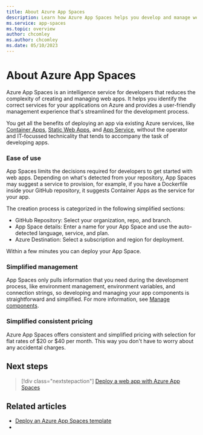 ```yaml
---
title: About Azure App Spaces
description: Learn how Azure App Spaces helps you develop and manage web applications with less complexity.
ms.service: app-spaces
ms.topic: overview
author: chcomley
ms.author: chcomley
ms.date: 05/10/2023
---
```


# About Azure App Spaces

Azure App Spaces is an intelligence service for developers that reduces the complexity of creating and managing web apps. It helps you identify the correct services for your applications on Azure and provides a user-friendly management experience that's streamlined for the development process. 

You get all the benefits of deploying an app via existing Azure services, like [Container Apps](../container-apps/overview.md), [Static Web Apps](../static-web-apps/overview.md), and [App Service](../app-service/overview.md), without the operator and IT-focussed technicality that tends to accompany the task of developing apps.
### Ease of use

App Spaces limits the decisions required for developers to get started with web apps. Depending on what's detected from your repository, App Spaces may suggest a service to provision, for example, if you have a Dockerfile inside your GitHub repository, it suggests Container Apps as the service for your app.

The creation process is categorized in the following simplified sections:
- GitHub Repository: Select your organization, repo, and branch.
- App Space details: Enter a name for your App Space and use the auto-detected language, service, and plan.
- Azure Destination: Select a subscription and region for deployment.

Within a few minutes you can deploy your App Space.

### Simplified management

App Spaces only pulls information that you need during the development process, like environment management, environment variables, and connection strings, so developing and managing your app components is straightforward and simplified. For more information, see [Manage components](quickstart-deploy-web-app.md#manage-components).

### Simplified consistent pricing

 Azure App Spaces offers consistent and simplified pricing with selection for flat rates of $20 or $40 per month. This way you don't have to worry about any accidental charges.
## Next steps

> [!div class="nextstepaction"]
> [Deploy a web app with Azure App Spaces](quickstart-deploy-web-app.md)

## Related articles

- [Deploy an Azure App Spaces template](deploy-app-spaces-template.md)
- 
